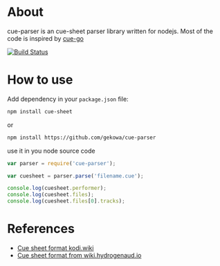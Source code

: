 About
=======
cue-parser is an cue-sheet parser library written for nodejs.
Most of the code is inspired by [cue-go](https://github.com/vchimishuk/cue-go)

[![Build Status](https://travis-ci.com/gekowa/cue-parser.svg?branch=master)](https://travis-ci.org/justlaputa/cue-parser)

How to use
=======
Add dependency in your `package.json` file:

```bash
npm install cue-sheet
```
or
```bash
npm install https://github.com/gekowa/cue-parser
```

use it in you node source code

```javascript
var parser = require('cue-parser');

var cuesheet = parser.parse('filename.cue');

console.log(cuesheet.performer);
console.log(cuesheet.files);
console.log(cuesheet.files[0].tracks);
```

References
==========

- [Cue sheet format kodi.wiki](http://kodi.wiki/view/Cue_sheets)
- [Cue sheet format from wiki.hydrogenaud.io](http://wiki.hydrogenaud.io/index.php?title=Cue_sheet)
